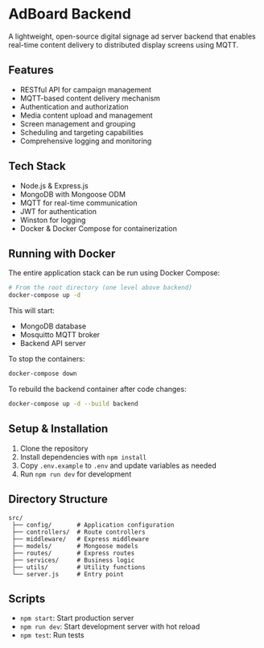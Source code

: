 # AdBoard Backend

A lightweight, open-source digital signage ad server backend that enables real-time content delivery to distributed display screens using MQTT.

## Features

- RESTful API for campaign management
- MQTT-based content delivery mechanism
- Authentication and authorization
- Media content upload and management
- Screen management and grouping
- Scheduling and targeting capabilities
- Comprehensive logging and monitoring

## Tech Stack

- Node.js & Express.js
- MongoDB with Mongoose ODM
- MQTT for real-time communication
- JWT for authentication
- Winston for logging
- Docker & Docker Compose for containerization

## Running with Docker

The entire application stack can be run using Docker Compose:

```bash
# From the root directory (one level above backend)
docker-compose up -d
```

This will start:

- MongoDB database
- Mosquitto MQTT broker
- Backend API server

To stop the containers:

```bash
docker-compose down
```

To rebuild the backend container after code changes:

```bash
docker-compose up -d --build backend
```

## Setup & Installation

1. Clone the repository
2. Install dependencies with `npm install`
3. Copy `.env.example` to `.env` and update variables as needed
4. Run `npm run dev` for development

## Directory Structure

```
src/
 ├── config/       # Application configuration
 ├── controllers/  # Route controllers
 ├── middleware/   # Express middleware
 ├── models/       # Mongoose models
 ├── routes/       # Express routes
 ├── services/     # Business logic
 ├── utils/        # Utility functions
 └── server.js     # Entry point
```

## Scripts

- `npm start`: Start production server
- `npm run dev`: Start development server with hot reload
- `npm test`: Run tests
